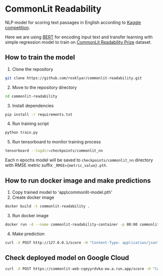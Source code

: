 # CommonLit Readability

NLP model for scoring text passages in English according to [Kaggle competition](https://www.kaggle.com/competitions/commonlitreadabilityprize).

Here we are using [BERT](https://huggingface.co/distilbert-base-uncased) for encoding input text and transfer learning with simple regression model to train on [CommonLit Readability Prize](https://www.kaggle.com/c/commonlitreadabilityprize) dataset. 

## How to train the model
1. Clone the repository
```bash
git clone https://github.com/rosklyar/commonlit-readability.git
```
2. Move to the repository directory
```bash
cd commonlit-readability
```
3. Install dependencies
```bash
pip install -r requirements.txt
```
4. Run training script
```bash
python train.py
```
5. Run tensorboard to monitor training process
```bash
tensorboard --logdir=checkpoints/commonlit_nn
```
Each n epochs model will be saved to `checkpoints/commonlit_nn` directory with RMSE metric suffix `_RMSE={metric_value}.pth`.

## How to run docker image and make predictions
1. Copy trained model to 'app\commonlit-model.pth'
2. Create docker image
```bash
docker build -t commonlit-readability .
```
3. Run docker image
```bash
docker run -d --name commonlit-readability-container -p 80:80 commonlit-readability
```
4. Make prediction
```bash
curl -X POST http://127.0.0.1/score -H "Content-Type: application/json" -d "{\"text\":\"This is simple test text\"}"
```

## Check deployed model on Google Cloud
```bash
curl -X POST https://commonlit-web-cqeyyrdvka-ew.a.run.app/score -H "Content-Type: application/json" -d "{\"text\":\"This is simple test text\"}"
```